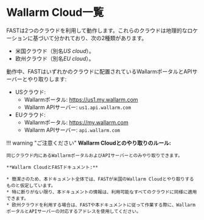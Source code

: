 #   Wallarm Cloud一覧

FASTは2つのクラウドを利用して動作します。これらのクラウドは地理的なロケーションに基づいて分かれており、次の2種類があります。
* 米国クラウド（別名*US cloud*）。
* 欧州クラウド（別名*EU cloud*）。

動作中、FASTはいずれかのクラウドに配置されているWallarmポータルとAPIサーバーとやり取りします:
* USクラウド:
    * Wallarmポータル: <https://us1.my.wallarm.com>
    * Wallarm APIサーバー: `us1.api.wallarm.com`
* EUクラウド:
    * Wallarmポータル: <https://my.wallarm.com>
    * Wallarm APIサーバー: `api.wallarm.com`

!!! warning "ご注意ください"
    **Wallarm Cloudとのやり取りのルール:**
        
    同じクラウド内にあるWallarmポータルおよびAPIサーバーとのみやり取りできます。
        
    **Wallarm CloudとFASTドキュメント:** 

    * 簡潔さのため、本ドキュメント全体では、FASTが米国のWallarm Cloudとやり取りするものと仮定しています。
    * 特に断りがない限り、本ドキュメントの情報は、利用可能なすべてのクラウドに同様に適用できます。   
    * 欧州クラウドを利用する場合は、FASTや本ドキュメントに従って作業する際に、WallarmポータルとAPIサーバーの対応するアドレスを使用してください。